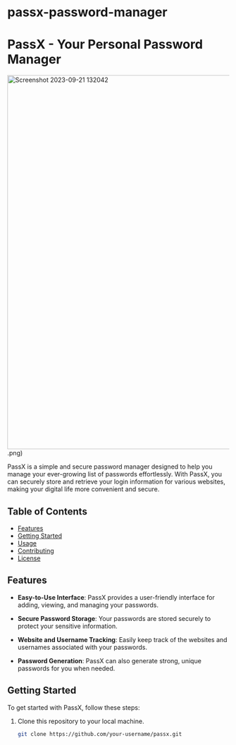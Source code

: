 # passx-password-manager
# PassX - Your Personal Password Manager

<img width="849" alt="Screenshot 2023-09-21 132042" src="https://github.com/Mtar786/passwordManager/assets/86746302/8c385893-310c-40ce-a0fc-ce17967784dd">
.png)

PassX is a simple and secure password manager designed to help you manage your ever-growing list of passwords effortlessly. With PassX, you can securely store and retrieve your login information for various websites, making your digital life more convenient and secure.

## Table of Contents
- [Features](#features)
- [Getting Started](#getting-started)
- [Usage](#usage)
- [Contributing](#contributing)
- [License](#license)

## Features

- **Easy-to-Use Interface**: PassX provides a user-friendly interface for adding, viewing, and managing your passwords.

- **Secure Password Storage**: Your passwords are stored securely to protect your sensitive information.

- **Website and Username Tracking**: Easily keep track of the websites and usernames associated with your passwords.

- **Password Generation**: PassX can also generate strong, unique passwords for you when needed.

## Getting Started

To get started with PassX, follow these steps:

1. Clone this repository to your local machine.
   ```bash
   git clone https://github.com/your-username/passx.git

